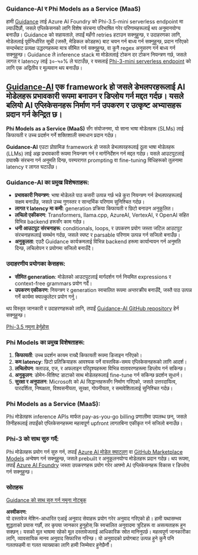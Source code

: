 ### Guidance-AI र Phi Models as a Service (MaaS)
हामी [Guidance](https://github.com/guidance-ai/guidance) लाई Azure AI Foundry को Phi-3.5-mini serverless endpoint मा ल्याउँदैछौं, जसले एप्लिकेसनको लागि विशेष संरचना परिभाषित गरेर परिणामहरूलाई थप अनुमानयोग्य बनाउँछ। Guidance को सहायताले, तपाईं महँगो retries हटाउन सक्नुहुन्छ, र उदाहरणका लागि, मोडेललाई पूर्वनिर्धारित सूची (जस्तै, मेडिकल कोडहरू) बाट चयन गर्न बाध्य गर्न सक्नुहुन्छ, प्रदान गरिएको सन्दर्भबाट प्रत्यक्ष उद्धरणहरूमा मात्र सीमित गर्न सक्नुहुन्छ, वा कुनै regex अनुसरण गर्न बाध्य गर्न सक्नुहुन्छ। Guidance ले inference stack मा मोडेललाई टोकन दर टोकन नियन्त्रण गर्छ, जसले लागत र latency लाई ३०-५०% ले घटाउँछ, र यसलाई [Phi-3-mini serverless endpoint](https://aka.ms/try-phi3.5mini) को लागि एक अद्वितीय र मूल्यवान थप बनाउँछ।

## [**Guidance-AI**](https://github.com/guidance-ai/guidance) एक framework हो जसले डेभलपरहरूलाई AI मोडेलहरू प्रभावकारी रूपमा बनाउन र डिप्लोय गर्न मद्दत गर्दछ। यसले बलियो AI एप्लिकेसनहरू निर्माण गर्न उपकरण र उत्कृष्ट अभ्यासहरू प्रदान गर्न केन्द्रित छ। 

**Phi Models as a Service (MaaS)** सँग संयोजनमा, यो साना भाषा मोडेलहरू (SLMs) लाई किफायती र उच्च प्रदर्शन गर्ने शक्तिशाली समाधान प्रदान गर्दछ।

**Guidance-AI** एउटा प्रोग्रामिङ framework हो जसले डेभलपरहरूलाई ठूला भाषा मोडेलहरू (LLMs) लाई अझ प्रभावकारी रूपमा नियन्त्रण गर्न र मार्गनिर्देशन गर्न मद्दत गर्दछ। यसले आउटपुटलाई ठ्याक्कै संरचना गर्न अनुमति दिन्छ, परम्परागत prompting वा fine-tuning विधिहरूको तुलनामा latency र लागत घटाउँछ।

### Guidance-AI का प्रमुख विशेषताहरू:
- **प्रभावकारी नियन्त्रण**: भाषा मोडेलले पाठ कसरी उत्पन्न गर्छ भन्ने कुरा नियन्त्रण गर्न डेभलपरहरूलाई सक्षम बनाउँछ, जसले उच्च गुणस्तर र सान्दर्भिक परिणाम सुनिश्चित गर्दछ।
- **लागत र latency मा कमी**: generation प्रक्रिया किफायती र छिटो बनाउन अनुकूलित।
- **लचिलो एकीकरण**: Transformers, llama.cpp, AzureAI, VertexAI, र OpenAI सहित विभिन्न backend हरूसँग काम गर्दछ।
- **धनी आउटपुट संरचनाहरू**: conditionals, loops, र उपकरण प्रयोग जस्ता जटिल आउटपुट संरचनाहरूलाई समर्थन गर्दछ, जसले स्पष्ट र parsable परिणाम उत्पन्न गर्न सजिलो बनाउँछ।
- **अनुकूलता**: एउटै Guidance कार्यक्रमलाई विभिन्न backend हरूमा कार्यान्वयन गर्न अनुमति दिन्छ, लचिलोपन र प्रयोगमा सजिलो बनाउँदै।

### उदाहरणीय प्रयोगका केसहरू:
- **सीमित generation**: मोडेलको आउटपुटलाई मार्गदर्शन गर्न नियमित expressions र context-free grammars प्रयोग गर्दै।
- **उपकरण एकीकरण**: नियन्त्रण र generation स्वचालित रूपमा अन्तरक्रीय बनाउँदै, जस्तै पाठ उत्पन्न गर्ने कार्यमा क्याल्कुलेटर प्रयोग गर्नु।

थप विस्तृत जानकारी र उदाहरणहरूको लागि, तपाईं [Guidance-AI GitHub repository](https://github.com/guidance-ai/guidance) हेर्न सक्नुहुन्छ।

[Phi-3.5 नमूना हेर्नुहोस्](../../../../../code/01.Introduce/guidance.ipynb)

### Phi Models का प्रमुख विशेषताहरू:
1. **किफायती**: उच्च प्रदर्शन कायम राख्दै किफायती रूपमा डिजाइन गरिएको।
2. **कम latency**: छिटो प्रतिक्रियाहरू आवश्यक पर्ने वास्तविक-समय एप्लिकेसनहरूको लागि आदर्श।
3. **लचिलोपन**: क्लाउड, एज, र अफलाइन परिदृश्यहरूमा विभिन्न वातावरणहरूमा डिप्लोय गर्न सकिन्छ।
4. **अनुकूलन**: डोमेन-विशिष्ट डाटाको साथ मोडेलहरूलाई fine-tune गर्न सकिन्छ प्रदर्शन सुधार्न।
5. **सुरक्षा र अनुपालन**: Microsoft को AI सिद्धान्तहरूसँग निर्माण गरिएको, जसले उत्तरदायित्व, पारदर्शिता, निष्पक्षता, विश्वसनीयता, सुरक्षा, गोपनीयता, र समावेशितालाई सुनिश्चित गर्दछ।

### Phi Models as a Service (MaaS):
Phi मोडेलहरू inference APIs मार्फत pay-as-you-go billing प्रणालीमा उपलब्ध छन्, जसले तिनीहरूलाई तपाईंको एप्लिकेसनहरूमा महत्वपूर्ण upfront लागतबिना एकीकृत गर्न सजिलो बनाउँछ।

### Phi-3 को साथ सुरु गर्दै:
Phi मोडेलहरू प्रयोग गर्न सुरु गर्न, तपाईं [Azure AI मोडेल क्याटलग](https://ai.azure.com/explore/models) वा [GitHub Marketplace Models](https://github.com/marketplace/models) अन्वेषण गर्न सक्नुहुन्छ, जसले prebuilt र अनुकूलनयोग्य मोडेलहरू प्रदान गर्दछ। थप रूपमा, तपाईं [Azure AI Foundry](https://ai.azure.com) जस्ता उपकरणहरू प्रयोग गरेर आफ्नो AI एप्लिकेसनहरू विकास र डिप्लोय गर्न सक्नुहुन्छ।

### स्रोतहरू
[Guidance को साथ सुरु गर्न नमूना नोटबुक](../../../../../code/01.Introduce/guidance.ipynb)

**अस्वीकरण**:  
यो दस्तावेज मेशिन-आधारित एआई अनुवाद सेवाहरू प्रयोग गरेर अनुवाद गरिएको हो। हामी यथासम्भव शुद्धताको प्रयास गर्छौं, तर कृपया जानकार हुनुहोस् कि स्वचालित अनुवादमा त्रुटिहरू वा असत्यताहरू हुन सक्छन्। यसको मूल भाषामा रहेको मूल दस्तावेजलाई आधिकारिक स्रोत मानिनुपर्छ। महत्वपूर्ण जानकारीका लागि, व्यावसायिक मानव अनुवाद सिफारिस गरिन्छ। यो अनुवादको प्रयोगबाट उत्पन्न हुने कुनै पनि गलतफहमी वा गलत व्याख्याका लागि हामी जिम्मेवार हुनेछैनौं।